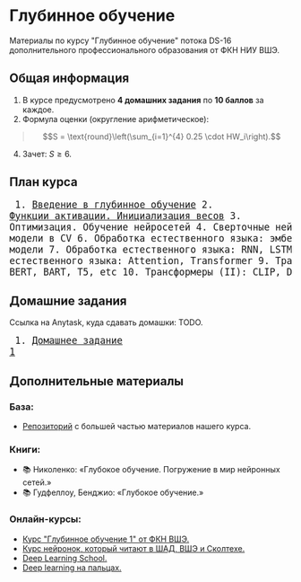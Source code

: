 # Глубинное обучение 

Материалы по курсу "Глубинное обучение" потока DS-16 дополнительного профессионального образования от ФКН НИУ ВШЭ.

## Общая информация
1. В курсе предусмотрено **4 домашних задания** по **10 баллов** за каждое.
2. Формула оценки (округление арифметическое):
> $$S = \text{round}\left(\sum_{i=1}^{4} 0.25 \cdot HW_i\right).$$
4. Зачет: $S \geq 6$.

## План курса
<big><pre>
    1.  [Введение в глубинное обучение](./week01)
    2.  [Функции активации. Инициализация весов](./week02)
    3.  Оптимизация. Обучение нейросетей
    4.  Сверточные нейросети
    5.  Генеративные модели в CV
    6.  Обработка естественного языка: эмбеддинги и языковые модели
    7.  Обработка естественного языка: RNN, LSTM, Seq2seq
    8.  Обработка естественного языка: Attention, Transformer
    9.  Трансформеры (I): GPT-n, BERT, BART, T5, etc
    10. Трансформеры (II): CLIP, DALL-E, DDPM, etc
</pre></big>

## Домашние задания

Ссылка на Anytask, куда сдавать домашки: TODO.

<big><pre>
    1.  [Домашнее задание 1](./hometasks/hometask_1.ipynb)
</pre></big>

## Дополнительные материалы

### База:

- [Репозиторий](https://github.com/hdrbv/deep_learning_hse/tree/main/2024-spring) c большей частью материалов нашего курса.

### Книги:

- 📚 Николенко: «Глубокое обучение. Погружение в мир нейронных сетей.»
- 📚 Гудфеллоу, Бенджио: «Глубокое обучение.»

### Онлайн-курсы:

- [Курс "Глубинное обучение 1" от ФКН ВШЭ.](https://www.youtube.com/playlist?list=PLEwK9wdS5g0q1A2aQI83jeaRPwhBZhprY)
- [Курс нейронок, который читают в ШАД, ВШЭ и Сколтехе.](https://github.com/yandexdataschool/Practical_DL/tree/master)
- [Deep Learning School.](https://www.youtube.com/watch?v=At8_Sc7AQsg&list=PL0Ks75aof3Th84kETSlJq_ja-xqLtWov1)
- [Deep learning на пальцах.](https://dlcourse.ai)
